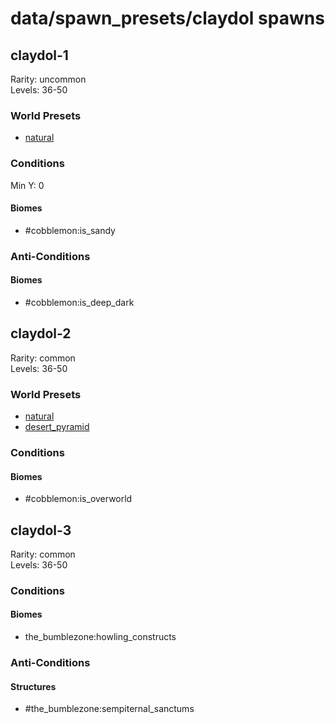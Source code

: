# data/spawn_presets/claydol spawns  
  
## claydol-1  
Rarity: uncommon  
Levels: 36-50  
  
### World Presets  
* [natural](/data/world_presets/natural.md)  
  
### Conditions  
Min Y: 0  
  
#### Biomes  
  * #cobblemon:is_sandy
  
  
### Anti-Conditions  
  
#### Biomes  
  * #cobblemon:is_deep_dark
  
  
## claydol-2  
Rarity: common  
Levels: 36-50  
  
### World Presets  
* [natural](/data/world_presets/natural.md)  
* [desert_pyramid](/data/world_presets/desert_pyramid.md)  
  
### Conditions  
  
#### Biomes  
  * #cobblemon:is_overworld
  
  
## claydol-3  
Rarity: common  
Levels: 36-50  
  
### Conditions  
  
#### Biomes  
  * the_bumblezone:howling_constructs
  
  
### Anti-Conditions  
  
#### Structures  
  * #the_bumblezone:sempiternal_sanctums
  
